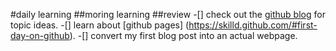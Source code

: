 #daily learning
##moring learning
##review
-[] check out the [github blog](https://github.blog/) for topic ideas.
-[] learn about [github pages] (https://skilld.github.com/#first-day-on-github).
-[] convert my first blog post into an actual webpage.
